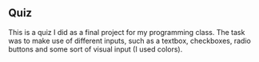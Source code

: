 ## Quiz
This is a quiz I did as a final project for my programming class. The task was to make use of different inputs, such as a textbox, checkboxes, radio buttons and some sort of visual input (I used colors).
